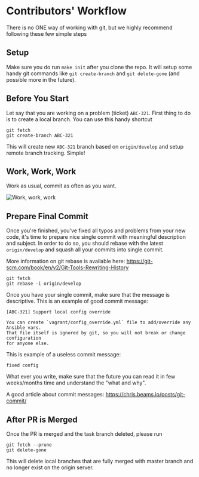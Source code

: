 # Contributors' Workflow

There is no ONE way of working with git, but we highly recommend following these
few simple steps




## Setup

Make sure you do run `make init` after you clone the repo. It will setup some handy
git commands like `git create-branch` and `git delete-gone` (and possible more in
the future).




## Before You Start

Let say that you are working on a problem (ticket) `ABC-321`. First thing to do is
to create a local branch. You can use this handy shortcut

```
git fetch
git create-branch ABC-321
```

This will create new `ABC-321` branch based on `origin/develop` and setup remote
branch tracking. Simple!




## Work, Work, Work

Work as usual, commit as often as you want.

![Work, work, work](https://m.popkey.co/85f465/dWeqg.gif)




## Prepare Final Commit

Once you're finished, you've fixed all typos and problems from your new code, it's
time to prepare nice single commit with meaningful description and subject. In
order to do so, you should rebase with the latest `origin/develop` and squash all
your commits into single commit.

More information on git rebase is available here:
https://git-scm.com/book/en/v2/Git-Tools-Rewriting-History

```
git fetch
git rebase -i origin/develop
```

Once you have your single commit, make sure that the message is descriptive. This
is an example of good commit message:

```
[ABC-321] Support local config override

You can create `vagrant/config_override.yml` file to add/override any Ansible vars.
That file itself is ignored by git, so you will not break or change configuration
for anyone else.
```

This is example of a useless commit message:

```
fixed config
```

What ever you write, make sure that the future you can read it in few weeks/months
time and understand the "what and why".

A good article about commit messages: https://chris.beams.io/posts/git-commit/




## After PR is Merged

Once the PR is merged and the task branch deleted, please run

```
git fetch --prune
git delete-gone
```

This will delete local branches that are fully merged with master branch and no
longer exist on the origin server.
